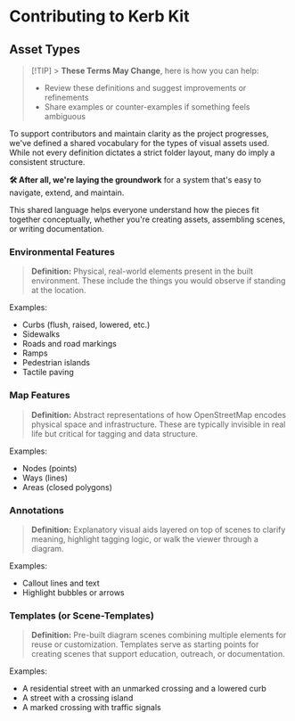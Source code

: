 # Contributing to Kerb Kit

## Asset Types

> [!TIP] > **These Terms May Change**, here is how you can help:
>
> - Review these definitions and suggest improvements or refinements
> - Share examples or counter-examples if something feels ambiguous

To support contributors and maintain clarity as the project progresses, we've defined a shared vocabulary for the types of visual assets used. While not every definition dictates a strict folder layout, many do imply a consistent structure.

**🛠️ After all, we're laying the groundwork** for a system that's easy to navigate, extend, and maintain.

This shared language helps everyone understand how the pieces fit together conceptually, whether you're creating assets, assembling scenes, or writing documentation.

### **Environmental Features**

> **Definition:** Physical, real-world elements present in the built environment. These include the things you would observe if standing at the location.

Examples:

- Curbs (flush, raised, lowered, etc.)
- Sidewalks
- Roads and road markings
- Ramps
- Pedestrian islands
- Tactile paving

### **Map Features**

> **Definition:** Abstract representations of how OpenStreetMap encodes physical space and infrastructure. These are typically invisible in real life but critical for tagging and data structure.

Examples:

- Nodes (points)
- Ways (lines)
- Areas (closed polygons)

### **Annotations**

> **Definition:** Explanatory visual aids layered on top of scenes to clarify meaning, highlight tagging logic, or walk the viewer through a diagram.

Examples:

- Callout lines and text
- Highlight bubbles or arrows

### **Templates (or Scene-Templates)**

> **Definition:** Pre-built diagram scenes combining multiple elements for reuse or customization. Templates serve as starting points for creating scenes that support education, outreach, or documentation.

Examples:

- A residential street with an unmarked crossing and a lowered curb
- A street with a crossing island
- A marked crossing with traffic signals
